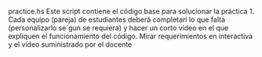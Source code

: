 practice.hs
Este script contiene el código base para solucionar la práctica 1.
Cada equipo (pareja) de estudiantes deberá completarl lo que falta (personalizarlo se´gun se requiera) y hacer un corto vídeo en el que expliquen el funcionamiento del código.
Mirar requerimientos en interactiva y el vídeo suministrado por el docente
